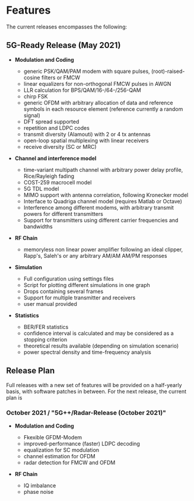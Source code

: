 # Features

The current releases encompasses the following:
## 5G-Ready Release (May 2021)

* **Modulation and Coding**
  * generic PSK/QAM/PAM modem with square pulses, (root)-raised-cosine filters or FMCW
  * linear equalizers for non-orthogonal FMCW pulses in AWGN
  * LLR calculation for BPS/QAM/16-/64-/256-QAM
  * chirp FSK 
  * generic OFDM with arbitrary allocation of data and reference symbols in each resource element (reference currently a random signal)
  * DFT spread supported
  * repetition and LDPC codes
  * transmit diversity (Alamouti) with 2 or 4 tx antennas
  * open-loop spatial multiplexing with linear receivers
  * receive diversity (SC or MRC)

* **Channel and interference model**
  * time-variant multipath channel with arbitrary power delay profile, Rice/Rayleigh fading
  * COST-259 macrocell model
  * 5G TDL model
  * MIMO support with antenna correlation, following Kronecker model
  * Interface to Quadriga channel model (requires Matlab or Octave)
  * Interference among different modems, with arbitrary transmit powers for different transmitters
  * Support for transmitters using different carrier frequencies and bandwidths

* **RF Chain**
  * memoryless non linear power amplifier following an ideal clipper, Rapp's, Saleh's or any arbitrary AM/AM AM/PM responses

* **Simulation**
  * Full configuration using settings files
  * Script for plotting different simulations in one graph
  * Drops containing several frames
  * Support for multiple transmitter and receivers
  * user manual provided

* **Statistics**
  * BER/FER statistics
  * confidence interval is calculated and may be considered as a stopping criterion
  * theoretical results available (depending on simulation scenario)
  * power spectral density and time-frequency analysis
  
## Release Plan
Full releases with a new set of features will be provided on a half-yearly basis, with software patches in between.
For the next release, the current plan is

### October 2021 / "5G++/Radar-Release (October 2021)"

* **Modulation and Coding**
  * Fkexible GFDM-Modem
  * improved-performance (faster) LDPC decoding
  * equalization for SC modulation
  * channel estimation for OFDM
  * radar detection for FMCW and OFDM

* **RF Chain**
  * IQ imbalance
  * phase noise

